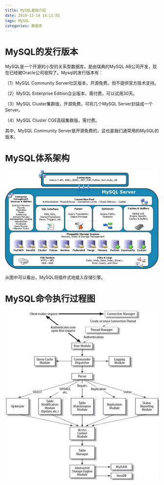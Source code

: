 ```yaml
---
title: MySQL基础介绍
date: 2018-12-14 14:11:03
tags: MySQL
categories: 数据库
---
```


# MySQL的发行版本

MySQL是一个开源的小型的关系型数据库，是由瑞典的MySQL AB公司开发，现在已经被Oracle公司收购了。Mysql的发行版本有：

（1）MySQL Community Server社区版本，开源免费，但不提供官方技术支持。

（2）MySQL Enterprise Edition企业版本，需付费，可以试用30天。

（3）MySQL Cluster集群版，开源免费。可将几个MySQL Server封装成一个Server。

（4）MySQL Cluster CGE高级集群版，需付费。

其中，MySQL Community Server是开源免费的，这也是我们通常用的MySQL的版本。

# MySQL体系架构

![](/images/mysql_arch_1_1.png)

从图中可以看出，MySQL将插件式地接入存储引擎。

# MySQL命令执行过程图

![](/images/mysql_arch_1_2.png)
